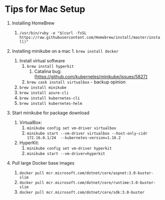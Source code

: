 # Tips for Mac Setup
1. Installing HomeBrew
	1. `/usr/bin/ruby -e "$(curl -fsSL https://raw.githubusercontent.com/Homebrew/install/master/install)"`
2. Installing minikube on a mac
	   1. `brew install docker`
	1. Install virtual software
		1. `brew install hyperkit`
			1. Catalina bug: [https://github.com/kubernetes/minikube/issues/5827]
		2. `brew cask install virtualbox` - backup opinion   
	1. `brew install minikube`
	1. `brew install azure-cli`
   1. `brew install kubernetes-cli`
   1. `brew install kubernetes-helm`
   
3. Start minikube for package download
	1. VirtualBox: 
		1. `minikube config set vm-driver virtualbox`
		2. `minikube start --vm-driver virtualbox --host-only-cidr 172.16.0.1/24  --kubernetes-version=1.16.2`
	1. HyperKit: 
		1. `minikube config set vm-driver hyperkit`
		2. `minikube start --vm-driver=hyperkit`
4. Pull large Docker base images
    1. `docker pull mcr.microsoft.com/dotnet/core/aspnet:3.0-buster-slim`
    1. `docker pull mcr.microsoft.com/dotnet/core/runtime:3.0-buster-slim`
    1. `docker pull mcr.microsoft.com/dotnet/core/sdk:3.0-buster`
